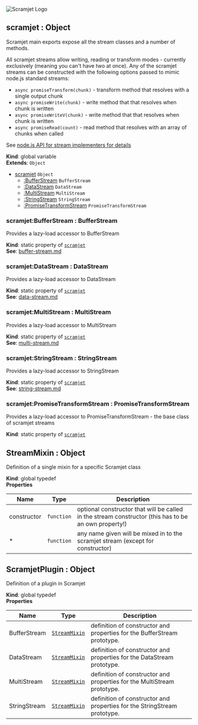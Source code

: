 ![Scramjet Logo](https://signicode.com/scramjet-logo-light.svg)

<a name="scramjet"></a>

## scramjet : Object
Scramjet main exports expose all the stream classes and a number of methods.

All scramjet streams allow writing, reading or transform modes - currently
exclusively (meaning you can't have two at once). Any of the scramjet streams
can be constructed with the following options passed to mimic node.js standard streams:

* `async promiseTransform(chunk)` - transform method that resolves with a single output chunk
* `async promiseWrite(chunk)` - write method that that resolves when chunk is written
* `async promiseWriteV(chunk)` - write method that that resolves when chunk is written
* `async promiseRead(count)` - read method that resolves with an array of chunks when called

See [node.js API for stream implementers for details](https://nodejs.org/api/stream.html#stream_api_for_stream_implementers)

**Kind**: global variable  
**Extends**: <code>Object</code>  

* [scramjet](#scramjet)  <code>Object</code>
    * [:BufferStream](#scramjet.BufferStream)  <code>BufferStream</code>
    * [:DataStream](#scramjet.DataStream)  <code>DataStream</code>
    * [:MultiStream](#scramjet.MultiStream)  <code>MultiStream</code>
    * [:StringStream](#scramjet.StringStream)  <code>StringStream</code>
    * [:PromiseTransformStream](#scramjet.PromiseTransformStream)  <code>PromiseTransformStream</code>

<a name="scramjet.BufferStream"></a>

### scramjet:BufferStream : BufferStream
Provides a lazy-load accessor to BufferStream

**Kind**: static property of [<code>scramjet</code>](#scramjet)  
**See**: [buffer-stream.md](buffer-stream.md)  
<a name="scramjet.DataStream"></a>

### scramjet:DataStream : DataStream
Provides a lazy-load accessor to DataStream

**Kind**: static property of [<code>scramjet</code>](#scramjet)  
**See**: [data-stream.md](data-stream.md)  
<a name="scramjet.MultiStream"></a>

### scramjet:MultiStream : MultiStream
Provides a lazy-load accessor to MultiStream

**Kind**: static property of [<code>scramjet</code>](#scramjet)  
**See**: [multi-stream.md](multi-stream.md)  
<a name="scramjet.StringStream"></a>

### scramjet:StringStream : StringStream
Provides a lazy-load accessor to StringStream

**Kind**: static property of [<code>scramjet</code>](#scramjet)  
**See**: [string-stream.md](string-stream.md)  
<a name="scramjet.PromiseTransformStream"></a>

### scramjet:PromiseTransformStream : PromiseTransformStream
Provides a lazy-load accessor to PromiseTransformStream - the base class of scramjet streams

**Kind**: static property of [<code>scramjet</code>](#scramjet)  
<a name="StreamMixin"></a>

## StreamMixin : Object
Definition of a single mixin for a specific Scramjet class

**Kind**: global typedef  
**Properties**

| Name | Type | Description |
| --- | --- | --- |
| constructor | <code>function</code> | optional constructor that will be called in the stream constructor (this has to be an own property!) |
| * | <code>function</code> | any name given will be mixed in to the scramjet stream (except for constructor) |

<a name="ScramjetPlugin"></a>

## ScramjetPlugin : Object
Definition of a plugin in Scramjet

**Kind**: global typedef  
**Properties**

| Name | Type | Description |
| --- | --- | --- |
| BufferStream | [<code>StreamMixin</code>](#StreamMixin) | definition of constructor and properties for the BufferStream prototype. |
| DataStream | [<code>StreamMixin</code>](#StreamMixin) | definition of constructor and properties for the DataStream prototype. |
| MultiStream | [<code>StreamMixin</code>](#StreamMixin) | definition of constructor and properties for the MultiStream prototype. |
| StringStream | [<code>StreamMixin</code>](#StreamMixin) | definition of constructor and properties for the StringStream prototype. |

